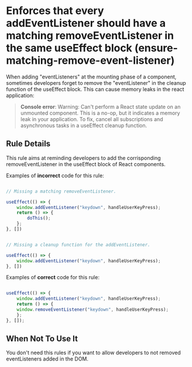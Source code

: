 # Enforces that every addEventListener should have a matching removeEventListener in the same useEffect block (ensure-matching-remove-event-listener)

When adding "eventListeners" at the mounting phase of a component, sometimes developers forget to remove the "eventListener" in the cleanup function of the useEffect block. This can cause memory leaks in the react application:

> **Console error**: Warning: Can't perform a React state update on an unmounted component. This is a no-op, but it indicates a memory leak in your application. To fix, cancel all subscriptions and asynchronous tasks in a useEffect cleanup function.

## Rule Details

This rule aims at reminding developers to add the corrisponding removeEventListener in the useEffect block of React components.

Examples of **incorrect** code for this rule:

```js

// Missing a matching removeEventListener.

useEffect(() => {
    window.addEventListener("keydown", handleUserKeyPress);
    return () => {
        doThis();
    };
}, [])

```

```js

// Missing a cleanup function for the addEventListener.

useEffect(() => {
    window.addEventListener("keydown", handleUserKeyPress);
}, [])

```

Examples of **correct** code for this rule:

```js

useEffect(() => {
    window.addEventListener("keydown", handleUserKeyPress);
    return () => {
    window.removeEventListener("keydown", handleUserKeyPress);
    };
}, []);

```

## When Not To Use It

You don't need this rules if you want to allow developers to not removed eventListeners added in the DOM.

